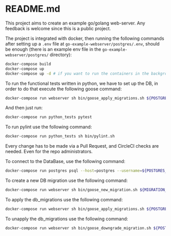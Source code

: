 # README.md

This project aims to create an example go/golang web-server.
Any feedback is welcome since this is a public project.

The project is integrated with docker, then running the following commands after setting up a `.env` file at `go-example-webserver/postgres/.env`, should be enough (there is an example env file in the `go-example-webserver/postgres/` directory):
```bash
docker-compose build
docker-compose up
docker-compose up -d # if you want to run the containers in the background
```

To run the functional tests written in python, we have to set up the DB, in order to do that execute the following goose command:
```bash
docker-compose run webserver sh bin/goose_apply_migrations.sh ${POSTGRES_USERNAME} ${POSTGRES_PASSWORD}
```
And then just run:
```bash
docker-compose run python_tests pytest
```

To run pylint use the following command:
```bash
docker-compose run python_tests sh bin/pylint.sh
```

Every change has to be made via a Pull Request, and CircleCI checks are needed.
Even for the repo administrators.

To connect to the DataBase, use the following command:
```bash
docker-compose run postgres psql --host=postgres --username=${POSTGRES_USERNAME} --dbname=hello_world
```

To create a new DB migration use the following command:
```bash
docker-compose run webserver sh bin/goose_new_migration.sh ${MIGRATION_NAME}
```

To apply the db_migrations use the following command:
```bash
docker-compose run webserver sh bin/goose_apply_migrations.sh ${POSTGRES_USERNAME} ${POSTGRES_PASSWORD}
```

To unapply the db_migrations use the following command:
```bash
docker-compose run webserver sh bin/goose_downgrade_migration.sh ${POSTGRES_USERNAME} ${POSTGRES_PASSWORD}
```
